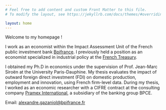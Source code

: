 ```yaml
---
# Feel free to add content and custom Front Matter to this file.
# To modify the layout, see https://jekyllrb.com/docs/themes/#overriding-theme-defaults

layout: home
---
```

Welcome to my homepage !

I work as an economist within the Impact Assessment Unit of the French public investment bank [Bpifrance](https://www.bpifrance.fr/). I previously held a position as an economist specialized in industrial policy at the [French Treasury](https://www.tresor.economie.gouv.fr/).

I obtained my Ph.D in economics under the supervision of Prof. Jean-Marc Siroën at the University Paris-Dauphine. My thesis evaluates the impact of outward foreign direct investment (FDI) on domestic production, employment and innovation, using French firm-level data. During my thesis, I worked as an economic researcher with a CIFRE contract at the consulting company [Pramex International](https://www.pramex.com/), a subsidiary of the banking group BPCE.

Email: alexandre.gazaniol@bpifrance.fr
